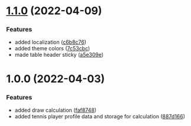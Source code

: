# [1.1.0](https://github.com/robocopklaus/mybigpoint-draw-calculator/compare/v1.0.0...v1.1.0) (2022-04-09)


### Features

* added localization ([c6b8c76](https://github.com/robocopklaus/mybigpoint-draw-calculator/commit/c6b8c76b4355e1eb45dd72ea91f071e9a725a5aa))
* added theme colors ([7c53cbc](https://github.com/robocopklaus/mybigpoint-draw-calculator/commit/7c53cbc3df2d50e731bdde74ffd3f2256e3804ca))
* made table header sticky ([a5e309e](https://github.com/robocopklaus/mybigpoint-draw-calculator/commit/a5e309e7899386a4d579143b668acaa488ebf6c1))

# 1.0.0 (2022-04-03)


### Features

* added draw calculation ([faf8748](https://github.com/robocopklaus/mybigpoint-draw-calculator/commit/faf87484deb6164ade262c967c47644e19ee02b7))
* added tennis player profile data and storage for calculation ([887d166](https://github.com/robocopklaus/mybigpoint-draw-calculator/commit/887d16647fa98ff1f9d1a37c1b4cad3a4c5f957e))
